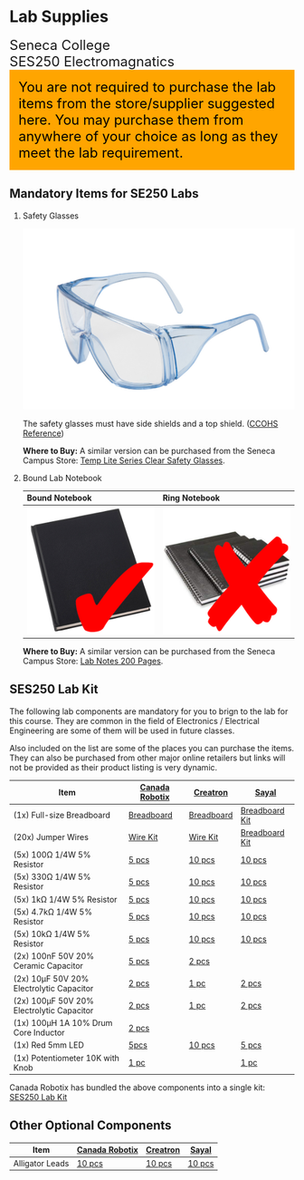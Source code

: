 # Lab Supplies

<font size="5">
Seneca College</br>
SES250 Electromagnatics
</font>

<div style="padding: 15px; border: 1px solid orange; background-color: orange; color: black;">
<font size="5">You are not required to purchase the lab items from the store/supplier suggested here. You may purchase them from anywhere of your choice as long as they meet the lab requirement.</font>
</div>

## Mandatory Items for SE250 Labs

1. Safety Glasses

    ![Safety Glasses](instruction-safety-glasses.png)

    The safety glasses must have side shields and a top shield. ([CCOHS Reference](https://www.ccohs.ca/oshanswers/prevention/ppe/glasses.html))

    **Where to Buy:** A similar version can be purchased from the Seneca Campus Store: [Temp Lite Series Clear Safety Glasses](https://www.bkstr.com/senecacollegestore/product/temp-lite-series-clear-safety-glasses-615167-1).

1. Bound Lab Notebook

    | Bound Notebook | Ring Notebook |
    | --- | --- |
    | ![Right: Bound Notebook](instruction-notebook-bound.png) | ![Wrong: Ring Notebook](instruction-notebook-ring.png) |

    **Where to Buy:** A similar version can be purchased from the Seneca Campus Store: [Lab Notes 200 Pages](https://www.bkstr.com/senecacollegestore/product/lab-notes-200-pages-110015-1).

## SES250 Lab Kit

The following lab components are mandatory for you to brign to the lab for this course. They are common in the field of Electronics / Electrical Engineering are some of them will be used in future classes.

Also included on the list are some of the places you can purchase the items. They can also be purchased from other major online retailers but links will not be provided as their product listing is very dynamic.

| Item | [Canada Robotix](https://www.canadarobotix.com/) | [Creatron](https://www.creatroninc.com/) | [Sayal](https://sayal.com/) |
| --- | --- | --- | --- |
| (1x) Full-size Breadboard | [Breadboard](https://www.canadarobotix.com/products/160) | [Breadboard](https://www.creatroninc.com/product/full-size-breadboard-white/) | [Breadboard Kit](https://secure.sayal.com/STORE4/prodetails.php?SKU=162075) |
| (20x) Jumper Wires | [Wire Kit](https://www.canadarobotix.com/products/158) | [Wire Kit](https://www.creatroninc.com/product/22awg-hookup-wire-box-140pcs/) | [Breadboard Kit](https://secure.sayal.com/STORE4/prodetails.php?SKU=162075) |
| (5x) 100Ω 1/4W 5% Resistor | [5 pcs](https://www.canadarobotix.com/products/2677)| [10 pcs](https://www.creatroninc.com/product/1-4w-5-resistor-10-pack/) | [10 pcs](https://secure.sayal.com/STORE4/prodetails.php?SKU=198675) |
| (5x) 330Ω 1/4W 5% Resistor | [5 pcs](https://www.canadarobotix.com/products/707) | [10 pcs](https://www.creatroninc.com/product/1-4w-5-resistor-10-pack/) | [10 pcs](https://secure.sayal.com/STORE4/prodetails.php?SKU=198449) |
| (5x) 1kΩ 1/4W 5% Resistor | [5 pcs](https://www.canadarobotix.com/products/708) | [10 pcs](https://www.creatroninc.com/product/1-4w-5-resistor-10-pack/) | [10 pcs](https://secure.sayal.com/STORE4/prodetails.php?SKU=198462) |
| (5x) 4.7kΩ 1/4W 5% Resistor | [5 pcs](https://www.canadarobotix.com/products/5125) | [10 pcs](https://www.creatroninc.com/product/1-4w-5-resistor-10-pack/) | [10 pcs](https://secure.sayal.com/STORE4/prodetails.php?SKU=198823) |
| (5x) 10kΩ 1/4W 5% Resistor | [5 pcs](https://www.canadarobotix.com/products/918) | [10 pcs](https://www.creatroninc.com/product/1-4w-5-resistor-10-pack/) | [10 pcs](https://secure.sayal.com/STORE4/prodetails.php?SKU=198840) |
| (2x) 100nF 50V 20% Ceramic Capacitor | [5 pcs](https://www.canadarobotix.com/products/905) | [2 pcs](https://www.creatroninc.com/product/monolithic-ceramic-capacitor-2-pack/) | |
| (2x) 10μF 50V 20% Electrolytic Capacitor | [2 pcs](https://www.canadarobotix.com/products/960) | [1 pc](https://www.creatroninc.com/product/electrolytic-capacitor/) | [2 pcs](https://secure.sayal.com/STORE4/prodetails.php?SKU=238791) |
| (2x) 100μF 50V 20% Electrolytic Capacitor | [2 pcs](https://www.canadarobotix.com/products/1087) | [1 pc](https://www.creatroninc.com/product/electrolytic-capacitor/) | [2 pcs](https://secure.sayal.com/STORE4/prodetails.php?SKU=233058) |
| (1x) 100µH 1A 10% Drum Core Inductor | [2 pcs](https://www.canadarobotix.com/products/5164) | | |
| (1x) Red 5mm LED | [5pcs](https://www.canadarobotix.com/products/706) | [10 pcs](https://www.creatroninc.com/product/5mm-led-red-10-pack/) | [5 pcs](https://secure.sayal.com/STORE4/prodetails.php?SKU=205842) |
| (1x) Potentiometer 10K with Knob | [1 pc](https://www.canadarobotix.com/products/553) | | [1 pc](https://secure.sayal.com/STORE4/prodetails.php?SKU=260634) |

Canada Robotix has bundled the above components into a single kit: [SES250 Lab Kit](https://www.canadarobotix.com/products/5122)

## Other Optional Components

| Item | [Canada Robotix](https://www.canadarobotix.com/) | [Creatron](https://www.creatroninc.com/) | [Sayal](https://sayal.com/) |
| --- | --- | --- | --- |
| Alligator Leads | [10 pcs](https://www.canadarobotix.com/products/637) | [10 pcs](https://www.creatroninc.com/product/small-alligator-wire-10-pack/) | [10 pcs](https://secure.sayal.com/STORE4/prodetails.php?SKU=263885) |